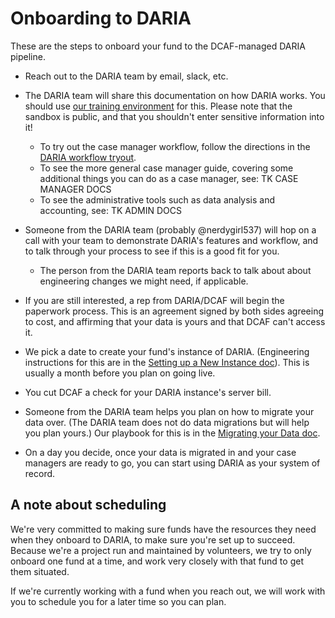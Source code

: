 # Onboarding to DARIA

These are the steps to onboard your fund to the DCAF-managed DARIA pipeline.

* Reach out to the DARIA team by email, slack, etc.

* The DARIA team will share this documentation on how DARIA works. You should use [our training environment](https://sandbox.dcabortionfund.org) for this. Please note that the sandbox is public, and that you shouldn't enter sensitive information into it!
  * To try out the case manager workflow, follow the directions in the [DARIA workflow tryout](DARIA_WORKFLOW_TRYOUT.md).
  * To see the more general case manager guide, covering some additional things you can do as a case manager, see: TK CASE MANAGER DOCS
  * To see the administrative tools such as data analysis and accounting, see: TK ADMIN DOCS

* Someone from the DARIA team (probably @nerdygirl537) will hop on a call with your team to demonstrate DARIA's features and workflow, and to talk through your process to see if this is a good fit for you.
  * The person from the DARIA team reports back to talk about about engineering changes we might need, if applicable.

* If you are still interested, a rep from DARIA/DCAF will begin the paperwork process. This is an agreement signed by both sides agreeing to cost, and affirming that your data is yours and that DCAF can't access it.

* We pick a date to create your fund's instance of DARIA. (Engineering instructions for this are in the [Setting up a New Instance doc](SETTING_UP_A_NEW_INSTANCE.md)). This is usually a month before you plan on going live.

* You cut DCAF a check for your DARIA instance's server bill.

* Someone from the DARIA team helps you plan on how to migrate your data over. (The DARIA team does not do data migrations but will help you plan yours.) Our playbook for this is in the [Migrating your Data doc](MIGRATING_YOUR_DATA.md).

* On a day you decide, once your data is migrated in and your case managers are ready to go, you can start using DARIA as your system of record.

## A note about scheduling

We're very committed to making sure funds have the resources they need when they onboard to DARIA, to make sure you're set up to succeed. Because we're a project run and maintained by volunteers, we try to only onboard one fund at a time, and work very closely with that fund to get them situated.

If we're currently working with a fund when you reach out, we will work with you to schedule you for a later time so you can plan.
